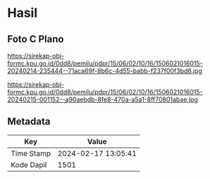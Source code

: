 # Hasil

## Foto C Plano

https://sirekap-obj-formc.kpu.go.id/0dd8/pemilu/pdpr/15/06/02/10/16/1506021016015-20240214-235444--71aca69f-8b6c-4d55-babb-f237f00f3bd6.jpg

https://sirekap-obj-formc.kpu.go.id/0dd8/pemilu/pdpr/15/06/02/10/16/1506021016015-20240215-001152--a90aebdb-8fe8-470a-a5a1-8ff70801abae.jpg


## Metadata

| Key        | Value               |
| ---------- | ------------------- |
| Time Stamp | 2024-02-17 13:05:41 |
| Kode Dapil | 1501                |



